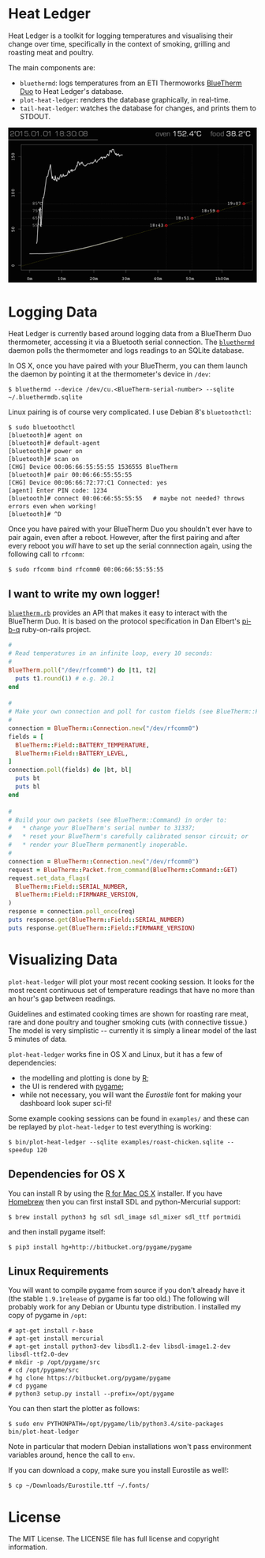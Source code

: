# Heat Ledger

Heat Ledger is a toolkit for logging temperatures and visualising their
change over time, specifically in the context of smoking, grilling and roasting
meat and poultry.

The main components are:

* `bluethermd`: logs temperatures from an ETI Thermoworks
  [BlueTherm Duo](
  http://thermometer.co.uk/bluetooth-temperature-probes/1002-bluetooth-thermometer-bluetherm-duo.html)
  to Heat Ledger's database.
* `plot-heat-ledger`: renders the database graphically, in real-time.
* `tail-heat-ledger`: watches the database for changes, and prints them to STDOUT.


![plot-heat-ledger screenshot](/examples/plot.png?raw=true "plot-heat-ledger screenshot")

# Logging Data

Heat Ledger is currently based around logging data from a BlueTherm Duo thermometer, 
accessing it via a Bluetooth serial connection.
The [`bluethermd`](/bin/bluethermd) daemon polls the thermometer and logs readings
to an SQLite database.

In OS X, once you have paired with your BlueTherm, you can them launch the daemon by pointing
it at the thermometer's device in `/dev`:

    $ bluethermd --device /dev/cu.<BlueTherm-serial-number> --sqlite ~/.bluethermdb.sqlite

Linux pairing is of course very complicated.  I use Debian 8's `bluetoothctl`:

    $ sudo bluetoothctl
    [bluetooth]# agent on
    [bluetooth]# default-agent
    [bluetooth]# power on
    [bluetooth]# scan on
    [CHG] Device 00:06:66:55:55:55 1536555 BlueTherm
    [bluetooth]# pair 00:06:66:55:55:55
    [CHG] Device 00:06:66:72:77:C1 Connected: yes
    [agent] Enter PIN code: 1234
    [bluetooth]# connect 00:06:66:55:55:55   # maybe not needed? throws errors even when working!
    [bluetooth]# ^D

Once you have paired with your BlueTherm Duo you shouldn't ever have to
pair again, even after a reboot.
However, after the first pairing and after every reboot you *will* have to 
set up the serial connnection again, using the following call to `rfcomm`:

    $ sudo rfcomm bind rfcomm0 00:06:66:55:55:55


## I want to write my own logger!

[`bluetherm.rb`](/lib/ruby/bluetherm.rb) provides an API that makes
it easy to interact with the BlueTherm Duo.  It is based on the protocol
specification in Dan Elbert's
[pi-b-q](https://github.com/DanElbert/pi-b-q/tree/master)
ruby-on-rails project.

```ruby
#
# Read temperatures in an infinite loop, every 10 seconds:
#
BlueTherm.poll("/dev/rfcomm0") do |t1, t2|
  puts t1.round(1) # e.g. 20.1
end

#
# Make your own connection and poll for custom fields (see BlueTherm::Field):
#
connection = BlueTherm::Connection.new("/dev/rfcomm0")
fields = [
  BlueTherm::Field::BATTERY_TEMPERATURE,
  BlueTherm::Field::BATTERY_LEVEL,
]
connection.poll(fields) do |bt, bl|
  puts bt
  puts bl
end

#
# Build your own packets (see BlueTherm::Command) in order to:
#   * change your BlueTherm's serial number to 31337;
#   * reset your BlueTherm's carefully calibrated sensor circuit; or
#   * render your BlueTherm permanently inoperable.
#
connection = BlueTherm::Connection.new("/dev/rfcomm0")
request = BlueTherm::Packet.from_command(BlueTherm::Command::GET)
request.set_data_flags(
  BlueTherm::Field::SERIAL_NUMBER,
  BlueTherm::Field::FIRMWARE_VERSION,
)
response = connection.poll_once(req)
puts response.get(BlueTherm::Field::SERIAL_NUMBER)
puts response.get(BlueTherm::Field::FIRMWARE_VERSION)
```


# Visualizing Data

`plot-heat-ledger` will plot your most recent cooking session.  It looks for
the most recent continuous set of temperature readings that have no more than an hour's
gap between readings.

Guidelines and estimated cooking times are shown for roasting rare meat, rare and done poultry
and tougher smoking cuts (with connective tissue.)  The model is very simplistic -- currently it is
simply a linear model of the last 5 minutes of data.

`plot-heat-ledger` works fine in OS X and Linux, but it has a few of dependencies:
* the modelling and plotting is done by [R](https://www.r-project.org/);
* the UI is rendered with [pygame](https://www.pygame.org/);
* while not necessary, you will want the *Eurostile* font for making your dashboard look super sci-fi!

Some example cooking sessions can be found in `examples/`
and these can be replayed by `plot-heat-ledger` to test everything is working:

    $ bin/plot-heat-ledger --sqlite examples/roast-chicken.sqlite --speedup 120



## Dependencies for OS X

You can install R by using the [R for Mac OS X](https://cran.r-project.org/bin/macosx/) installer.
If you have [Homebrew](http://brew.sh/) then you can first install SDL and python-Mercurial support:

    $ brew install python3 hg sdl sdl_image sdl_mixer sdl_ttf portmidi

and then install pygame itself:

    $ pip3 install hg+http://bitbucket.org/pygame/pygame


## Linux Requirements

You will want to compile pygame from source if you don't already have it
(the stable `1.9.1release` of pygame is far too old.)
The following will probably work for any Debian or Ubuntu type distribution.
I installed my copy of pygame in `/opt`:

    # apt-get install r-base
    # apt-get install mercurial
    # apt-get install python3-dev libsdl1.2-dev libsdl-image1.2-dev libsdl-ttf2.0-dev
    # mkdir -p /opt/pygame/src
    # cd /opt/pygame/src
    # hg clone https://bitbucket.org/pygame/pygame
    # cd pygame
    # python3 setup.py install --prefix=/opt/pygame

You can then start the plotter as follows:

    $ sudo env PYTHONPATH=/opt/pygame/lib/python3.4/site-packages bin/plot-heat-ledger

Note in particular that modern Debian installations won't pass environment variables around,
hence the call to `env`.

If you can download a copy, make sure you install Eurostile as well!:

    $ cp ~/Downloads/Eurostile.ttf ~/.fonts/


# License

The MIT License.  The LICENSE file has full license and copyright information.
